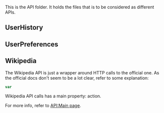 This is the API folder. It holds the files that is to be considered as different APIs.

## UserHistory

## UserPreferences

## Wikipedia
The Wikipedia API is just a wrapper around HTTP calls to the official one. As the official docs don't seem to be a lot clear, refer to some explanation:

```js
var 
```

Wikipedia API calls has a main property: action.

For more info, refer to [API:Main page](https://www.mediawiki.org/wiki/API:Main_page).